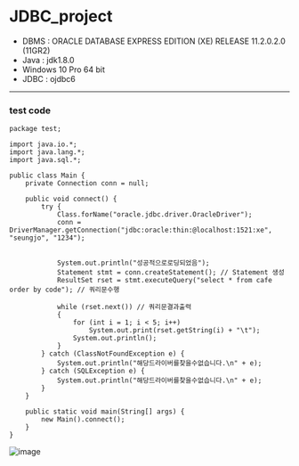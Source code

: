 # JDBC_project

- DBMS : ORACLE DATABASE EXPRESS EDITION (XE) RELEASE 11.2.0.2.0 (11GR2)
- Java : jdk1.8.0
- Windows 10 Pro 64 bit
- JDBC : ojdbc6

---
### test code
```
package test;

import java.io.*;
import java.lang.*;
import java.sql.*;

public class Main {
	private Connection conn = null;

	public void connect() {
		try {
			Class.forName("oracle.jdbc.driver.OracleDriver");
			conn = DriverManager.getConnection("jdbc:oracle:thin:@localhost:1521:xe", "seungjo", "1234");
																
																
			System.out.println("성공적으로로딩되었음");
			Statement stmt = conn.createStatement(); // Statement 생성
			ResultSet rset = stmt.executeQuery("select * from cafe order by code"); // 쿼리문수행
																
			while (rset.next()) // 쿼리문결과출력
			{
				for (int i = 1; i < 5; i++)
					System.out.print(rset.getString(i) + "\t");
				System.out.println();
			}
		} catch (ClassNotFoundException e) {
			System.out.println("해당드라이버를찾을수없습니다.\n" + e);
		} catch (SQLException e) {
			System.out.println("해당드라이버를찾을수없습니다.\n" + e);
		}
	}

	public static void main(String[] args) {
		new Main().connect();
	}
}
```
![image](https://user-images.githubusercontent.com/84575041/211155648-10e45c3e-2f7d-4d1c-9dc3-2e7df5a80821.png)
